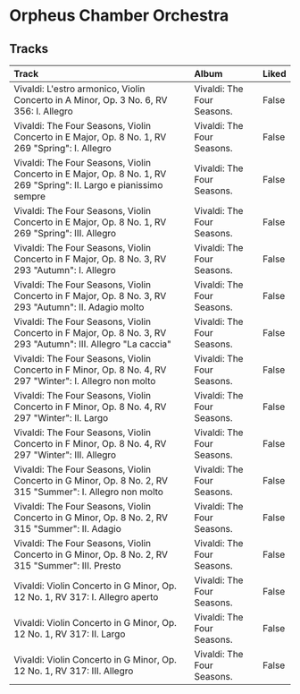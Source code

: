 # Orpheus Chamber Orchestra

## Tracks

| Track                                                                                                              | Album                      | Liked   |
|:-------------------------------------------------------------------------------------------------------------------|:---------------------------|:--------|
| Vivaldi: L'estro armonico, Violin Concerto in A Minor, Op. 3 No. 6, RV 356: I. Allegro                             | Vivaldi: The Four Seasons. | False   |
| Vivaldi: The Four Seasons, Violin Concerto in E Major, Op. 8 No. 1, RV 269 "Spring": I. Allegro                    | Vivaldi: The Four Seasons. | False   |
| Vivaldi: The Four Seasons, Violin Concerto in E Major, Op. 8 No. 1, RV 269 "Spring": II. Largo e pianissimo sempre | Vivaldi: The Four Seasons. | False   |
| Vivaldi: The Four Seasons, Violin Concerto in E Major, Op. 8 No. 1, RV 269 "Spring": III. Allegro                  | Vivaldi: The Four Seasons. | False   |
| Vivaldi: The Four Seasons, Violin Concerto in F Major, Op. 8 No. 3, RV 293 "Autumn": I. Allegro                    | Vivaldi: The Four Seasons. | False   |
| Vivaldi: The Four Seasons, Violin Concerto in F Major, Op. 8 No. 3, RV 293 "Autumn": II. Adagio molto              | Vivaldi: The Four Seasons. | False   |
| Vivaldi: The Four Seasons, Violin Concerto in F Major, Op. 8 No. 3, RV 293 "Autumn": III. Allegro "La caccia"      | Vivaldi: The Four Seasons. | False   |
| Vivaldi: The Four Seasons, Violin Concerto in F Minor, Op. 8 No. 4, RV 297 "Winter": I. Allegro non molto          | Vivaldi: The Four Seasons. | False   |
| Vivaldi: The Four Seasons, Violin Concerto in F Minor, Op. 8 No. 4, RV 297 "Winter": II. Largo                     | Vivaldi: The Four Seasons. | False   |
| Vivaldi: The Four Seasons, Violin Concerto in F Minor, Op. 8 No. 4, RV 297 "Winter": III. Allegro                  | Vivaldi: The Four Seasons. | False   |
| Vivaldi: The Four Seasons, Violin Concerto in G Minor, Op. 8 No. 2, RV 315 "Summer": I. Allegro non molto          | Vivaldi: The Four Seasons. | False   |
| Vivaldi: The Four Seasons, Violin Concerto in G Minor, Op. 8 No. 2, RV 315 "Summer": II. Adagio                    | Vivaldi: The Four Seasons. | False   |
| Vivaldi: The Four Seasons, Violin Concerto in G Minor, Op. 8 No. 2, RV 315 "Summer": III. Presto                   | Vivaldi: The Four Seasons. | False   |
| Vivaldi: Violin Concerto in G Minor, Op. 12 No. 1, RV 317: I. Allegro aperto                                       | Vivaldi: The Four Seasons. | False   |
| Vivaldi: Violin Concerto in G Minor, Op. 12 No. 1, RV 317: II. Largo                                               | Vivaldi: The Four Seasons. | False   |
| Vivaldi: Violin Concerto in G Minor, Op. 12 No. 1, RV 317: III. Allegro                                            | Vivaldi: The Four Seasons. | False   |